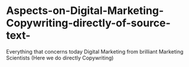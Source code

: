 # Aspects-on-Digital-Marketing-Copywriting-directly-of-source-text-
Everything that concerns today Digital Marketing from brilliant Marketing Scientists (Here we do directly Copywriting)
